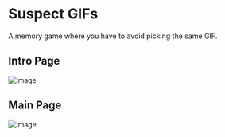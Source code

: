 # Suspect GIFs

A memory game where you have to avoid picking the same GIF.

## Intro Page

![image](https://i.postimg.cc/kGKghB2p/Suspect-GIFs.png)

## Main Page

![image](https://i.postimg.cc/g2Y2Ncmg/Suspect-GIFs-1.png)
